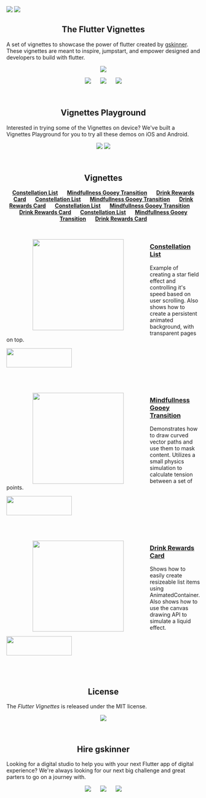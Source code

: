 <a href="https://www.gskinner.com/flutter_showcase/"><img src="https://gskinner.com/flutter_showcase/shared/header@2x.png"></a>
<img src="https://gskinner.com/flutter_showcase/shared/subheader@2x.png">

<h2 align=center> The Flutter Vignettes </h2>

A set of vignettes to showcase the power of flutter created by [gskinner](https://gksinner.com). These vignettes are meant to inspire, jumpstart, and empower designed and developers to build with flutter.

<p align=center><a href="#license"><img src="https://img.shields.io/badge/License-MIT-yellow.svg"/></a></p> 
<p align=center>
<a href="https://gskinner.com"><img src="https://gskinner.com/flutter_showcase/shared/button-HireUs.png"/></a>&nbsp;&nbsp;&nbsp;&nbsp;&nbsp;
<a href="https://gskinner.com"><img src="https://gskinner.com/flutter_showcase/shared/button-Follow.png"/></a>&nbsp;&nbsp;&nbsp;&nbsp;&nbsp;
<a href="https://gskinner.com"><img src="https://gskinner.com/flutter_showcase/shared/button-Website.png"/></a>
</p>
<br/>

<h2 align=center>Vignettes Playground</h2>

Interested in trying some of the Vignettes on device? We've built a Vignettes Playground for you to try all these demos on iOS and Android.

<p align=center><img src="https://gskinner.com/flutter_showcase/shared/appstore-Apple.png"/>  <img src="https://gskinner.com/flutter_showcase/shared/appstore-Google.png"/></p>
<br/>

<h2 align=center>Vignettes</h2>
<p align=center>
<a href="#constellation_list"><b>Constellation List</b><a/>&nbsp;&nbsp;&nbsp;&nbsp;&nbsp;
<a href="#gooey_edge"><b>Mindfullness Gooey Transition</b><a/>&nbsp;&nbsp;&nbsp;&nbsp;&nbsp;
<a href="#drink_rewards_list"><b>Drink Rewards Card</b><a/>&nbsp;&nbsp;&nbsp;&nbsp;&nbsp;
<a href="#constellation_list"><b>Constellation List</b><a/>&nbsp;&nbsp;&nbsp;&nbsp;&nbsp;
<a href="#gooey_edge"><b>Mindfullness Gooey Transition</b><a/>&nbsp;&nbsp;&nbsp;&nbsp;&nbsp;
<a href="#drink_rewards_list"><b>Drink Rewards Card</b><a/>&nbsp;&nbsp;&nbsp;&nbsp;&nbsp;
  <a href="#constellation_list"><b>Constellation List</b><a/>&nbsp;&nbsp;&nbsp;&nbsp;&nbsp;
<a href="#gooey_edge"><b>Mindfullness Gooey Transition</b><a/>&nbsp;&nbsp;&nbsp;&nbsp;&nbsp;
<a href="#drink_rewards_list"><b>Drink Rewards Card</b><a/>&nbsp;&nbsp;&nbsp;&nbsp;&nbsp;
<a href="#constellation_list"><b>Constellation List</b><a/>&nbsp;&nbsp;&nbsp;&nbsp;&nbsp;
<a href="#gooey_edge"><b>Mindfullness Gooey Transition</b><a/>&nbsp;&nbsp;&nbsp;&nbsp;&nbsp;
<a href="#drink_rewards_list"><b>Drink Rewards Card</b><a/>
</p>

<br />  

<p id="constellation_list">
<a href="#"><img align="left" hspace=68 src="https://gskinner.com/flutter_showcase/previews/constellation_list_edited.gif" width="237"/></a>
<a href="#constellation_list"><h3>Constellation List</h3></a>
<p>Example of creating a star field effect and controlling it's speed based on user scrolling. Also shows how to create a persistent animated background, with transparent pages on top.</p>
<a href="#"><img align="left" src="https://gskinner.com/flutter_showcase/shared/button-CTA@2x.png" width=170 height=50 /></a>
</p><br/><br/><br/><br/><br/><br/>

<p id="gooey_edge">
<a href="#"><img align="left" hspace=68 src="https://gskinner.com/flutter_showcase/previews/gooey_edge_edited.gif" width="237" /></a>
<a href="#gooey_edge"><h3>Mindfullness Gooey Transition</h3></a>
<p>Demonstrates how to draw curved vector paths and use them to mask content. Utilizes a small physics simulation to calculate tension between a set of points.</p>
<a href="#"><img align="left" src="https://gskinner.com/flutter_showcase/shared/button-CTA@2x.png" width=170 height=50 /></a>
</p><br/><br/><br/><br/><br/><br/>

<p id="drink_rewards_list">
<a href="#"><img align="left" hspace=68 src="https://gskinner.com/flutter_showcase/previews/drink_rewards_list_edited.gif" width="237" /></a>
<a href="#gooey_edge"><h3>Drink Rewards Card</h3></a>
<p>Shows how to easily create resizeable list items using AnimatedContainer. Also shows how to use the canvas drawing API to simulate a liquid effect.</p>
<a href="#"><img align="left" src="https://gskinner.com/flutter_showcase/shared/button-CTA@2x.png" width=170 height=50 /></a>
</p><br/><br/><br/><br/><br/><br/>

<h2 id="license" align=center>License</h2>


The _Flutter Vignettes_ is released under the MIT license. 


<p align=center><a href="https://opensource.org/licenses/MIT"><img src="https://img.shields.io/badge/License-MIT-yellow.svg"/></a></p>

<br/>
<h2 align=center>Hire gskinner</h2>


Looking for a digital studio to help you with your next Flutter app of digital experience? We're always looking for our next big challenge and great parters to go on a journey with.


<p align=center>
<a href="https://gskinner.com"><img src="https://gskinner.com/flutter_showcase/shared/button-HireUs.png"/></a>&nbsp;&nbsp;&nbsp;&nbsp;&nbsp;
<a href="https://gskinner.com"><img src="https://gskinner.com/flutter_showcase/shared/button-Follow.png"/></a>&nbsp;&nbsp;&nbsp;&nbsp;&nbsp;
<a href="https://gskinner.com"><img src="https://gskinner.com/flutter_showcase/shared/button-Website.png"/></a>
</p><br /><br />
